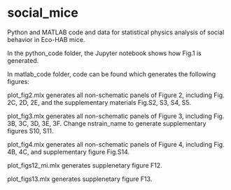 # social_mice
Python and MATLAB code and data for statistical physics analysis of social behavior in Eco-HAB mice.

In the python_code folder, the Jupyter notebook shows how Fig.1 is generated.

In matlab_code folder, code can be found which generates the following figures:

plot_fig2.mlx
generates all non-schematic panels of Figure 2, including Fig. 2C, 2D, 2E,
and the supplementary materials Fig.S2, S3, S4, S5.

plot_fig3.mlx
generates all non-schematic panels of Figure 3, including Fig. 3B, 3C, 3D, 3E, 3F.
Change nstrain_name to generate supplementary figures S10, S11.

plot_fig4.mlx
generates all non-schematic panels of Figure 4, including Fig. 4B, 4C, and supplementary figure Fig.S14.

plot_figs12_mi.mlx
generates supplenetary figure F12.

plot_figs13.mlx
generates supplenetary figure F13.
